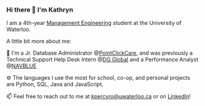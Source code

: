 ### Hi there 👋 I'm Kathryn

I am a 4th-year [Management Engineering](https://uwaterloo.ca/future-students/programs/management-engineering) student at the University of Waterloo.

A little bit more about me:

💼 I'm a Jr. Database Administrator @[PointClickCare]([https://pointclickcare.com/]), and was previously a Technical Support Help Desk Intern @[DG Global](https://dgglobal.ca/) and a Performance Analyst @[NAVBLUE](https://www.navblue.aero/)

⚙️ The languages I use the most for school, co-op, and personal projects are Python, SQL, Java and JavaScript.

📫 Feel free to reach out to me at kpercyro@uwaterloo.ca or on [LinkedIn](https://www.linkedin.com/in/kathryn-percy-robb/)!

<!--
**kpercyro/kpercyro** is a ✨ _special_ ✨ repository because its `README.md` (this file) appears on your GitHub profile.

Here are some ideas to get you started:

- 🔭 I’m currently working on ...
- 🌱 I’m currently learning ...
- 👯 I’m looking to collaborate on ...
- 🤔 I’m looking for help with ...
- 💬 Ask me about ...
- 📫 How to reach me: ...
- 😄 Pronouns: ...
- ⚡ Fun fact: ...
-->
